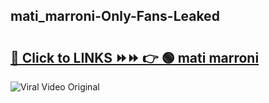
 ## mati_marroni-Only-Fans-Leaked

# <h2><a href="https://clipsfans.com/mati_marroni&ref=git">🔗 Click to LINKS ⏩⏩ 👉 🟢 mati marroni </a></h2>

<a href="https://clipsfans.com/mati_marroni&ref=git" rel="nofollow" data-target="animated-image.originalLink"><img src="https://i.ibb.co.com/xMMVF88/686577567.gif" alt="Viral Video Original" style="max-width: 100%; display: inline-block;" data-target="animated-image.originalImage"></a>

